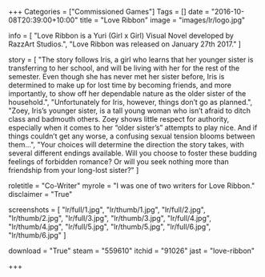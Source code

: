 +++
Categories = ["Commissioned Games"]
Tags = []
date = "2016-10-08T20:39:00+10:00"
title = "Love Ribbon"
image = "images/lr/logo.jpg"

info = [
	"Love Ribbon is a Yuri (Girl x Girl) Visual Novel developed by RazzArt Studios.",
	"Love Ribbon was released on January 27th 2017."
]

story = [
	"The story follows Iris, a girl who learns that her younger sister is transferring to her school, and will be living with her for the rest of the semester. Even though she has never met her sister before, Iris is determined to make up for lost time by becoming friends, and more importantly, to show off her dependable nature as the older sister of the household.",
	"Unfortunately for Iris, however, things don’t go as planned.",
	"Zoey, Iris’s younger sister, is a tall young woman who isn’t afraid to ditch class and badmouth others. Zoey shows little respect for authority, especially when it comes to her “older sister’s” attempts to play nice. And if things couldn’t get any worse, a confusing sexual tension blooms between them…",
	"Your choices will determine the direction the story takes, with several different endings available. Will you choose to foster these budding feelings of forbidden romance? Or will you seek nothing more than friendship from your long-lost sister?"
]

roletitle = "Co-Writer"
myrole = "I was one of two writers for Love Ribbon."
disclaimer = "True"

screenshots = [
    "lr/full/1.jpg", "lr/thumb/1.jpg",
    "lr/full/2.jpg", "lr/thumb/2.jpg",
    "lr/full/3.jpg", "lr/thumb/3.jpg",
    "lr/full/4.jpg", "lr/thumb/4.jpg",
    "lr/full/5.jpg", "lr/thumb/5.jpg",
    "lr/full/6.jpg", "lr/thumb/6.jpg"
]

download = "True"
steam = "559610"
itchid = "91026"
jast = "love-ribbon"

+++
